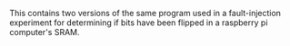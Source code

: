 This contains two versions of the same program used in a fault-injection experiment for determining if bits have been flipped in a raspberry pi computer's SRAM.